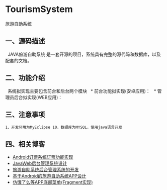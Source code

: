 # TourismSystem
旅游自助系统
## 一、源码描述
   JAVA旅游自助系统 是一套开源的项目，系统具有完整的源代码和数据库，以及配套的文档。
## 二、功能介绍
   系统拟实现主要包含前台和后台两个模块
   * 前台功能拟实现(安卓应用)：
   * 管理员后台拟实现(WEB应用)：
## 三、注意事项
    1、开发环境为MyEclipse 10，数据库为MYSQL，使用java语言开发
## 四、相关博客
* [Android订票系统订票功能实现](https://smilenicky.blog.csdn.net/article/details/52252232)
* [JavaWeb后台管理系统设计](https://smilenicky.blog.csdn.net/article/details/51113378)
* [旅游自助系统后台管理系统的开发](https://smilenicky.blog.csdn.net/article/details/51113062)
* [基于Android的旅游自助系统APP设计](https://blog.csdn.net/u014427391/article/details/52252068#comments)
* [仿饿了么等APP底部菜单(Fragment实现)](https://smilenicky.blog.csdn.net/article/details/52252536)

